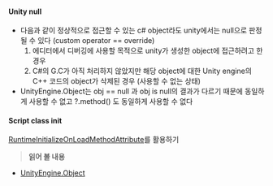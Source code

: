 #### Unity null   
- 다음과 같이  정상적으로 접근할 수 있는 c# object라도 unity에서는 null으로 판정될 수 있다 (custom operator \== override)   
  1. 에디터에서 디버깅에 사용할 목적으로 unity가 생성한 object에 접근하려고 한 경우   
  2. C#의 G.C가 아직 처리하지 않았지만 해당 object에 대한 Unity engine의 C++ 코드의 object가 삭제된 경우 (사용할 수 없는 상태)   
- UnityEngine.Object는 obj \== null 과 obj is null의 결과가 다르기 때문에 동일하게 사용할 수 없고 ?.method() 도 동일하게 사용할 수 없다   

#### Script class init
[RuntimeInitializeOnLoadMethodAttribute](https://docs.unity3d.com/6000.0/Documentation/ScriptReference/RuntimeInitializeOnLoadMethodAttribute.html)를 활용하기     

> **읽어 볼 내용**
-  [UnityEngine.Object](https://docs.unity3d.com/6000.0/Documentation/Manual/class-Object.html)   